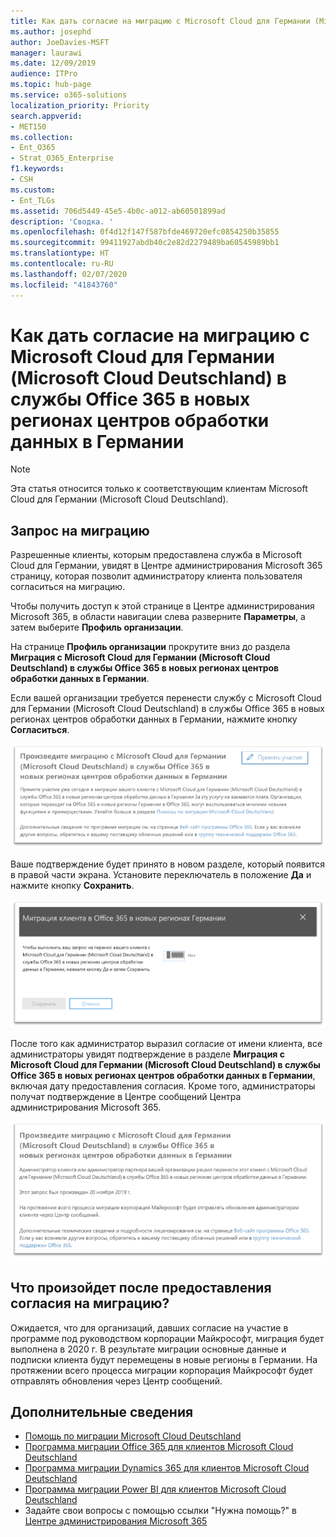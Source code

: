 ```yaml
---
title: Как дать согласие на миграцию с Microsoft Cloud для Германии (Microsoft Cloud Deutschland) в службы Office 365 в новых регионах центров обработки данных в Германии
ms.author: josephd
author: JoeDavies-MSFT
manager: laurawi
ms.date: 12/09/2019
audience: ITPro
ms.topic: hub-page
ms.service: o365-solutions
localization_priority: Priority
search.appverid:
- MET150
ms.collection:
- Ent_O365
- Strat_O365_Enterprise
f1.keywords:
- CSH
ms.custom:
- Ent_TLGs
ms.assetid: 706d5449-45e5-4b0c-a012-ab60501899ad
description: 'Сводка. '
ms.openlocfilehash: 0f4d12f147f587bfde469720efc0854250b35855
ms.sourcegitcommit: 99411927abdb40c2e82d2279489ba60545989bb1
ms.translationtype: HT
ms.contentlocale: ru-RU
ms.lasthandoff: 02/07/2020
ms.locfileid: "41843760"
---
```

# <a name="how-to-opt-in-for-migration-from-microsoft-cloud-germany-microsoft-cloud-deutschland-to-office-365-services-in-the-new-german-datacenter-regions"></a>Как дать согласие на миграцию с Microsoft Cloud для Германии (Microsoft Cloud Deutschland) в службы Office 365 в новых регионах центров обработки данных в Германии

>[!Note]
>Эта статья относится только к соответствующим клиентам Microsoft Cloud для Германии (Microsoft Cloud Deutschland).
>

## <a name="how-to-request-migration"></a>Запрос на миграцию

Разрешенные клиенты, которым предоставлена служба в Microsoft Cloud для Германии, увидят в Центре администрирования Microsoft 365 страницу, которая позволит администратору клиента пользователя согласиться на миграцию.

Чтобы получить доступ к этой странице в Центре администрирования Microsoft 365, в области навигации слева разверните **Параметры**, а затем выберите **Профиль организации**.

На странице **Профиль организации** прокрутите вниз до раздела **Миграция с Microsoft Cloud для Германии (Microsoft Cloud Deutschland) в службы Office 365 в новых регионах центров обработки данных в Германии**.

Если вашей организации требуется перенести службу с Microsoft Cloud для Германии (Microsoft Cloud Deutschland) в службы Office 365 в новых регионах центров обработки данных в Германии, нажмите кнопку **Согласиться**.
 
![Предоставление согласия](./media/ms-cloud-germany-migration-opt-in/tenant-migration.png)

Ваше подтверждение будет принято в новом разделе, который появится в правой части экрана. Установите переключатель в положение **Да** и нажмите кнопку **Сохранить**.
 
![Принятие согласия](./media/ms-cloud-germany-migration-opt-in/tenant-migration-new-regions.png)

После того как администратор выразил согласие от имени клиента, все администраторы увидят подтверждение в разделе **Миграция с Microsoft Cloud для Германии (Microsoft Cloud Deutschland) в службы Office 365 в новых регионах центров обработки данных в Германии**, включая дату предоставления согласия. Кроме того, администраторы получат подтверждение в Центре сообщений Центра администрирования Microsoft 365. 
 
![Подтверждение согласия](./media/ms-cloud-germany-migration-opt-in/tenant-migration2.png)

## <a name="what-happens-after-opting-in-for-migration"></a>Что произойдет после предоставления согласия на миграцию?

Ожидается, что для организаций, давших согласие на участие в программе под руководством корпорации Майкрософт, миграция будет выполнена в 2020 г.  В результате миграции основные данные и подписки клиента будут перемещены в новые регионы в Германии.  На протяжении всего процесса миграции корпорация Майкрософт будет отправлять обновления через Центр сообщений.

## <a name="more-information"></a>Дополнительные сведения

- [Помощь по миграции Microsoft Cloud Deutschland](https://aka.ms/germanymigrateassist)
- [Программа миграции Office 365 для клиентов Microsoft Cloud Deutschland](https://aka.ms/office365germanymove)
- [Программа миграции Dynamics 365 для клиентов Microsoft Cloud Deutschland](https://aka.ms/d365ceoptin)
- [Программа миграции Power BI для клиентов Microsoft Cloud Deutschland](https://aka.ms/pbioptin)
- Задайте свои вопросы с помощью ссылки "Нужна помощь?" в [Центре администрирования Microsoft 365](https://portal.office.de/)
